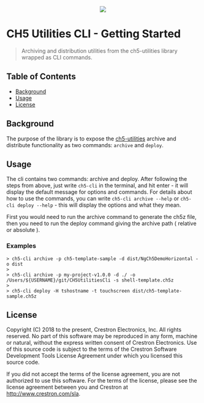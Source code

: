 <p align="center">
  <img src="https://kenticoprod.azureedge.net/kenticoblob/crestron/media/crestron/generalsiteimages/crestron-logo.png">
</p>
 
# CH5 Utilities CLI - Getting Started

> Archiving and distribution utilities from the ch5-utilities library wrapped as CLI commands.

## Table of Contents

- [Background](#background)
- [Usage](#usage)
- [License](#license)

## Background

The purpose of the library is to expose the [ch5-utilities](https://www.npmjs.com/package/@crestron/ch5-utilities) archive and distribute functionality as two commands: `archive` and `deploy`.

## Usage

The cli contains two commands: archive and deploy. After following the steps from above, just write `ch5-cli` in the terminal, and hit enter - it will display the default message for options and commands.
For details about how to use the commands, you can write `ch5-cli archive --help` or `ch5-cli deploy --help` - this will display the options and what they mean.

First you would need to run the archive command to generate the ch5z file, then you need to run the deploy command giving the archive path ( relative or absolute ).

### Examples

```
> ch5-cli archive -p ch5-template-sample -d dist/NgCh5DemoHorizontal -o dist
>
> ch5-cli archive -p my-project-v1.0.0 -d ./ -o /Users/${USERNAME}/git/CH5UtilitiesCli -s shell-template.ch5z
>
> ch5-cli deploy -H tshostname -t touchscreen dist/ch5-template-sample.ch5z
```

## License

Copyright (C) 2018 to the present, Crestron Electronics, Inc.
All rights reserved.
No part of this software may be reproduced in any form, machine
or natural, without the express written consent of Crestron Electronics.
Use of this source code is subject to the terms of the Crestron Software 
Development Tools License Agreement under which you licensed this source code.

If you did not accept the terms of the license agreement,
you are not authorized to use this software. For the terms of the license,
please see the license agreement between you and Crestron at http://www.crestron.com/sla.
